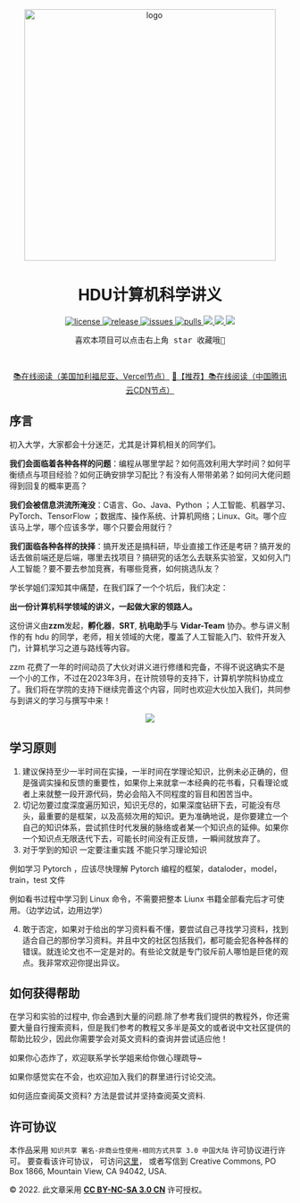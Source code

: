 <div align="center">
  <img src="https://cdn.xyxsw.site/hdu-cs-wiki%20full.svg" alt="logo" width="450rem" height="450rem"/>
</div>
<h1 align="center">HDU计算机科学讲义</h1>
<p align="center">
  <a href="https://github.com/camera-2018/hdu-cs-wiki/blob/master/LICENSE">
    <img src="https://img.shields.io/github/license/camera-2018/hdu-cs-wiki?color=red" alt="license">
  </a>
  <a href="https://github.com/camera-2018/hdu-cs-wiki/releases">
    <img src="https://img.shields.io/github/v/release/camera-2018/hdu-cs-wiki?color=purple&include_prereleases" alt="release">
  </a>
  <a href="https://github.com/camera-2018/hdu-cs-wiki/issues">
    <img src="https://img.shields.io/github/issues/camera-2018/hdu-cs-wiki.svg?color=lightgreen" alt="issues">
  </a>
  <a href="https://github.com/camera-2018/hdu-cs-wiki/pulls">
    <img src="https://img.shields.io/github/issues-pr/camera-2018/hdu-cs-wiki.svg?color=lightgreen" alt="pulls">
  </a>
  <a href="https://app.netlify.com/sites/hdu-cs-wiki/deploys">
    <img src="https://api.netlify.com/api/v1/badges/318c8358-4ad7-4fe8-b7b0-6b9eff4ad7b7/deploy-status">
  </a>
  <a href="https://vercel.com/camera-2018/hdu-cs-wiki/deployments">
    <img src="http://therealsujitk-vercel-badge.vercel.app/?app=hdu-cs-wiki&logo=true">
  </a>
  <a href="https://conventionalcommits.org">
    <img src="https://img.shields.io/badge/Conventional%20Commits-1.0.0-%23FE5196?logo=conventionalcommits&logoColor=white">
  </a>
</p>

<pre align="center">喜欢本项目可以点击右上角 star 收藏哦🎇</pre>
<br/>
<p align="center">
  <a href="https://hdu-cs.wiki/" target="_blank">📚在线阅读（美国加利福尼亚、Vercel节点）</a> 
  <a href="https://cn.hdu-cs.wiki/" target="_blank">🎉【推荐】📚在线阅读（中国腾讯云CDN节点）</a> 
</p>

## 序言

初入大学，大家都会十分迷茫，尤其是计算机相关的同学们。

**我们会面临着各种各样的问题**：编程从哪里学起？如何高效利用大学时间？如何平衡绩点与项目经验？如何正确安排学习配比？有没有人带带弟弟？如何问大佬问题得到回复的概率更高？

**我们会被信息洪流所淹没**：C语言、Go、Java、Python ；人工智能、机器学习、PyTorch、TensorFlow ；数据库、操作系统、计算机网络；Linux、Git。哪个应该马上学，哪个应该多学，哪个只要会用就行？

**我们面临各种各样的抉择**：搞开发还是搞科研，毕业直接工作还是考研？搞开发的话去做前端还是后端，哪里去找项目？搞研究的话怎么去联系实验室，又如何入门人工智能？要不要去参加竞赛，有哪些竞赛，如何挑选队友？

学长学姐们深知其中痛楚，在我们踩了一个个坑后，我们决定：

 **出一份计算机科学领域的讲义，一起做大家的领路人。** 


这份讲义由**zzm**发起，**孵化器**，**SRT**, **杭电助手**与 **Vidar-Team** 协办。参与讲义制作的有 hdu 的同学，老师，相关领域的大佬，覆盖了人工智能入门、软件开发入门，计算机学习之道与路线等内容。


zzm 花费了一年的时间动员了大伙对讲义进行修缮和完备，不得不说这确实不是一个小的工作，不过在2023年3月，在计院领导的支持下，计算机学院科协成立了。我们将在学院的支持下继续完善这个内容，同时也欢迎大伙加入我们，共同参与到讲义的学习与撰写中来！

<div align="center">
  <img src="https://hducswiki-1323431205.cos.ap-shanghai.myqcloud.com/qrcode.png"/>
</div>

## 学习原则

1. 建议保持至少一半时间在实操，一半时间在学理论知识，比例未必正确的，但是强调实操和反馈的重要性，如果你上来就拿一本经典的花书看，只看理论或者上来就整一段开源代码，势必会陷入不同程度的盲目和困苦当中。
2. 切记勿要过度深度遍历知识，知识无尽的，如果深度钻研下去，可能没有尽头，最重要的是框架，以及高频次用的知识。更为准确地说，是你要建立一个自己的知识体系，尝试抓住时代发展的脉络或者某一个知识点的延伸。如果你一个知识点无限迭代下去，可能长时间没有正反馈，一瞬间就放弃了。
3. 对于学到的知识 一定要注重实践 不能只学习理论知识

例如学习 Pytorch ，应该尽快理解 Pytorch 编程的框架，dataloder，model，train，test 文件

例如看书过程中学习到 Linux 命令，不需要把整本 Liunx 书籍全部看完后才可使用。（边学边试，边用边学）

4. 敢于否定，如果对于给出的学习资料看不懂，要尝试自己寻找学习资料，找到适合自己的那份学习资料。并且中文的社区包括我们，都可能会犯各种各样的错误。就连论文也不一定是对的。有些论文就是专门驳斥前人哪怕是巨佬的观点。我非常欢迎你提出异议。

## **如何获得帮助**

在学习和实验的过程中, 你会遇到大量的问题.除了参考我们提供的教程外，你还需要大量自行搜索资料，但是我们参考的教程又多半是英文的或者说中文社区提供的帮助比较少，因此你需要学会对英文资料的查询并尝试适应他！

如果你心态炸了，欢迎联系学长学姐来给你做心理疏导~

如果你感觉实在不会，也欢迎加入我们的群里进行讨论交流。

如何适应查阅英文资料? 方法是尝试并坚持查阅英文资料.

## **许可协议**

本作品采用 `知识共享 署名-非商业性使用-相同方式共享 3.0 中国大陆` 许可协议进行许可。 要查看该许可协议， 可访问[这里](http://creativecommons.org/licenses/by-nc-sa/3.0/cn/)， 或者写信到 Creative Commons, PO Box 1866, Mountain View, CA 94042, USA.

© 2022. 此文章采用 [**CC BY-NC-SA 3.0 CN**](http://creativecommons.org/licenses/by-nc-sa/3.0/cn/) 许可授权。

